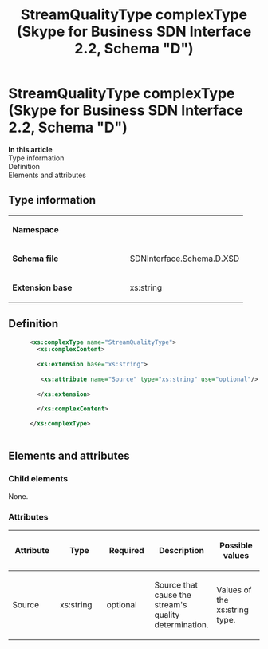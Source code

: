 ﻿---
title: StreamQualityType complexType (Skype for Business SDN Interface 2.2, Schema "D")
TOCTitle: StreamQualityType complexType
ms:assetid: 236f8a1c-9dad-1d72-8861-26f2837522f3
ms:mtpsurl: https://msdn.microsoft.com/en-us/library/Mt171076(v=office.16)
ms:contentKeyID: 65855649
ms.date: 08/24/2015
mtps_version: v=office.16
dev_langs:
- xml
---

# StreamQualityType complexType (Skype for Business SDN Interface 2.2, Schema \"D\")


**In this article**  
Type information  
Definition  
Elements and attributes  

## Type information

<table>
<colgroup>
<col style="width: 50%" />
<col style="width: 50%" />
</colgroup>
<tbody>
<tr class="odd">
<td><p><strong>Namespace</strong></p></td>
<td><p></p></td>
</tr>
<tr class="even">
<td><p><strong>Schema file</strong></p></td>
<td><p>SDNInterface.Schema.D.XSD</p></td>
</tr>
<tr class="odd">
<td><p><strong>Extension base</strong></p></td>
<td><p>xs:string</p></td>
</tr>
</tbody>
</table>


## Definition

``` xml
      <xs:complexType name="StreamQualityType">
        <xs:complexContent>
 
        <xs:extension base="xs:string">
      
         <xs:attribute name="Source" type="xs:string" use="optional"/>
  
        </xs:extension>
 
        </xs:complexContent>
 
      </xs:complexType>
      
```

## Elements and attributes

### Child elements

None.

### Attributes

<table>
<colgroup>
<col style="width: 20%" />
<col style="width: 20%" />
<col style="width: 20%" />
<col style="width: 20%" />
<col style="width: 20%" />
</colgroup>
<thead>
<tr class="header">
<th><p>Attribute</p></th>
<th><p>Type</p></th>
<th><p>Required</p></th>
<th><p>Description</p></th>
<th><p>Possible values</p></th>
</tr>
</thead>
<tbody>
<tr class="odd">
<td><p>Source</p></td>
<td><p>xs:string</p></td>
<td><p>optional</p></td>
<td><p>Source that cause the stream's quality determination.</p></td>
<td><p>Values of the xs:string type.</p></td>
</tr>
</tbody>
</table>

